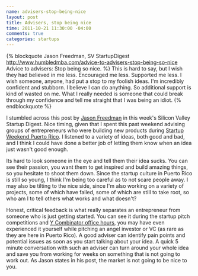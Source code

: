 ```yaml
--- 
name: advisers-stop-being-nice
layout: post
title: Advisers, stop being nice
time: 2011-10-21 11:30:00 -04:00
comments: true
categories: startups
---
```


{% blockquote Jason Freedman, SV StartupDigest http://www.humbledmba.com/advice-to-advisers-stop-being-so-nice Advice to advisers: Stop being so nice. %}
This is hard to say, but I wish they had believed in me less.  Encouraged me less.  Supported me less.  I wish someone, anyone, had put a stop to my foolish ideas.  I'm incredibly confident and stubborn.  I believe I can do anything.  So additional support is kind of wasted on me.  What I really needed is someone that could break through my confidence and tell me straight that I was being an idiot.
{% endblockquote %}

I stumbled across this post by [Jason Freedman](http://about.me/jasonfreedman/) in this week's Silicon Valley Startup Digest. Nice timing, given that I spent this past weekend advising groups of entrepreneurs who were building new products during [Startup Weekend Puerto Rico](http://hectorramos.com/startup-weekend-wrap-up). I listened to a variety of ideas, both good and bad, and I think I could have done a better job of letting them know when an idea just wasn't good enough.

<!-- more -->

Its hard to look someone in the eye and tell them their idea sucks. You can see their passion, you want them to get inspired and build amazing things, so you hesitate to shoot them down. Since the startup culture in Puerto Rico is still so young, I think I'm being too careful as to not scare people away. I may also be tilting to the nice side, since I'm also working on a variety of projects, some of which have failed, some of which are still to take root, so who am I to tell others what works and what doesn't?

Honest, critical feedback is what really separates an entrepreneur from someone who is just getting started. You can see it during the startup pitch competitions and [Y Combinator office hours](http://techcrunch.com/2011/09/12/tc-disrupt-office-hours-with-yc-partners-paul-graham-and-harj-taggar/), you may have even experienced it yourself while pitching an angel investor or VC (as rare as they are here in Puerto Rico). A good adviser can identify pain points and potential issues as soon as you start talking about your idea. A quick 5 minute conversation with such an adviser can turn around your whole idea and save you from working for weeks on something that is not going to work out. As Jason states in his post, the market is not going to be nice to you. 